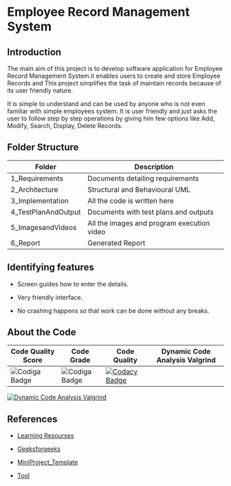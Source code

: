 # Employee Record Management System

 ## Introduction
  The main aim of this project is to develop software application for Employee Record Management System.it enables users to create and store Employee Records and This project simplifies the task of maintain records because of its user friendly nature.
  
 It is simple to understand and can be used by anyone who is not even familiar with simple employees system. It is user friendly and just asks the user to follow step by step operations by giving him few options like Add, Modify, Search, Display, Delete Records.  
 
## Folder Structure

|Folder	             |            Description            
|--------------------|----------------------------------------------
|1_Requirements	     |   Documents detailing requirements
|2_Architecture	     |    Structural and Behavioural UML
|3_Implementation	   |     All the code is written here
|4_TestPlanAndOutput	|   Documents with test plans and outputs
|5_ImagesandVideos 	 | All the images and program execution video
|6_Report            |          Generated Report


## Identifying features
+ Screen guides how to enter the details.
- Very friendly interface.
* No crashing happens so that work can be done without any breaks.


## About the Code

 |  Code Quality Score                                          |  Code Grade                                                   | Code Quality    |Dynamic Code Analysis Valgrind 
 |--------------------------------------------------------------|---------------------------------------------------------------|-----------------|------------------------------
 |![Codiga Badge](https://api.codiga.io/project/30981/score/svg)|![Codiga Badge](https://api.codiga.io/project/30981/status/svg)|[![Codacy Badge](https://app.codacy.com/project/badge/Grade/66a7c1527a704317969291d498d72903)](https://www.codacy.com/gh/ShilpaHotagi/M1_EmpRecordsystem_Application/dashboard?utm_source=github.com&amp;utm_medium=referral&amp;utm_content=ShilpaHotagi/M1_EmpRecordsystem_Application&amp;utm_campaign=Badge_Grade)   
 [![Dynamic Code Analysis Valgrind](https://github.com/ShilpaHotagi/M1_EmpRecordsystem_Application/actions/workflows/CodeQuality.yml/badge.svg)](https://github.com/ShilpaHotagi/M1_EmpRecordsystem_Application/actions/workflows/CodeQuality.yml)
 
 
## References 

* [Learning Resourses](https://www.sanfoundry.com/c-program-employee-record/)
- [Geeksforgeeks](https://www.geeksforgeeks.org/c-programming-language/)
+ [MiniProject_Template](https://github.com/stepin654321/MiniProject_Template)
* [Tool](https://app.diagrams.net/)

